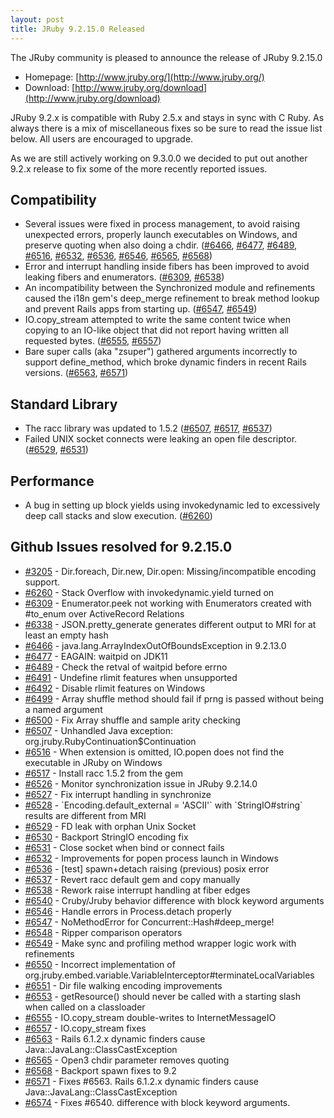 ```yaml
---
layout: post
title: JRuby 9.2.15.0 Released
---
```

The JRuby community is pleased to announce the release of JRuby 9.2.15.0

- Homepage: [http://www.jruby.org/](http://www.jruby.org/)
- Download: [http://www.jruby.org/download](http://www.jruby.org/download)

JRuby 9.2.x is compatible with Ruby 2.5.x and stays in sync with C Ruby.  As always there is a mix of miscellaneous fixes so be sure to read the issue list below.  All users are encouraged to upgrade.

As we are still actively working on 9.3.0.0 we decided to put out another 9.2.x release to fix some of the more recently reported issues.


Compatibility
-------------

* Several issues were fixed in process management, to avoid raising unexpected errors, properly launch executables on Windows, and preserve quoting when also doing a chdir. ([#6466](https://github.com/jruby/jruby/issues/6551), [#6477](https://github.com/jruby/jruby/issues/6477), [#6489](https://github.com/jruby/jruby/issues/6489), [#6516](https://github.com/jruby/jruby/issues/6516), [#6532](https://github.com/jruby/jruby/issues/6532), [#6536](https://github.com/jruby/jruby/issues/6536), [#6546](https://github.com/jruby/jruby/issues/6546), [#6565](https://github.com/jruby/jruby/issues/6565), [#6568](https://github.com/jruby/jruby/issues/6568))
* Error and interrupt handling inside fibers has been improved to avoid leaking fibers and enumerators. ([#6309](https://github.com/jruby/jruby/issues/6309), [#6538](https://github.com/jruby/jruby/issues/6538))
* An incompatibility between the Synchronized module and refinements caused the i18n gem's deep_merge refinement to break method lookup and prevent Rails apps from starting up. ([#6547](https://github.com/jruby/jruby/issues/6547), [#6549](https://github.com/jruby/jruby/issues/6549))
* IO.copy_stream attempted to write the same content twice when copying to an IO-like object that did not report having written all requested bytes. ([#6555](https://github.com/jruby/jruby/issues/6555), [#6557](https://github.com/jruby/jruby/issues/6557))
* Bare super calls (aka "zsuper") gathered arguments incorrectly to support define_method, which broke dynamic finders in recent Rails versions. ([#6563](https://github.com/jruby/jruby/issues/6563), [#6571](https://github.com/jruby/jruby/issues/6571)) 

Standard Library
----------------

* The racc library was updated to 1.5.2 ([#6507](https://github.com/jruby/jruby/issues/6507), [#6517](https://github.com/jruby/jruby/issues/6517), [#6537](https://github.com/jruby/jruby/issues/6537))
* Failed UNIX socket connects were leaking an open file descriptor. ([#6529](https://github.com/jruby/jruby/issues/6529), [#6531](https://github.com/jruby/jruby/issues/6531))

Performance
-----------

* A bug in setting up block yields using invokedynamic led to excessively deep call stacks and slow execution. ([#6260](https://github.com/jruby/jruby/issues/6260))

Github Issues resolved for 9.2.15.0
-----------------------------------

<ul>
<li><a href="https://github.com/jruby/jruby/issues/3205">#3205</a> - Dir.foreach, Dir.new, Dir.open: Missing/incompatible encoding support.</li>
<li><a href="https://github.com/jruby/jruby/issues/6260">#6260</a> - Stack Overflow with invokedynamic.yield turned on</li>
<li><a href="https://github.com/jruby/jruby/issues/6309">#6309</a> - Enumerator.peek not working with Enumerators created with #to_enum over ActiveRecord Relations</li>
<li><a href="https://github.com/jruby/jruby/issues/6338">#6338</a> - JSON.pretty_generate generates different output to MRI for at least an empty hash</li>
<li><a href="https://github.com/jruby/jruby/issues/6466">#6466</a> - java.lang.ArrayIndexOutOfBoundsException in 9.2.13.0</li>
<li><a href="https://github.com/jruby/jruby/issues/6477">#6477</a> - EAGAIN: waitpid on JDK11</li>
<li><a href="https://github.com/jruby/jruby/pull/6489">#6489</a> - Check the retval of waitpid before errno</li>
<li><a href="https://github.com/jruby/jruby/issues/6491">#6491</a> - Undefine rlimit features when unsupported</li>
<li><a href="https://github.com/jruby/jruby/pull/6492">#6492</a> - Disable rlimit features on Windows</li>
<li><a href="https://github.com/jruby/jruby/issues/6499">#6499</a> - Array shuffle method should fail if prng is passed without being a named argument</li>
<li><a href="https://github.com/jruby/jruby/pull/6500">#6500</a> - Fix Array shuffle and sample arity checking</li>
<li><a href="https://github.com/jruby/jruby/issues/6507">#6507</a> - Unhandled Java exception: org.jruby.RubyContinuation$Continuation</li>
<li><a href="https://github.com/jruby/jruby/issues/6516">#6516</a> - When extension is omitted, IO.popen does not find the executable in JRuby on Windows</li>
<li><a href="https://github.com/jruby/jruby/pull/6517">#6517</a> - Install racc 1.5.2 from the gem</li>
<li><a href="https://github.com/jruby/jruby/issues/6526">#6526</a> - Monitor synchronization issue in JRuby 9.2.14.0</li>
<li><a href="https://github.com/jruby/jruby/pull/6527">#6527</a> - Fix interrupt handling in synchronize</li>
<li><a href="https://github.com/jruby/jruby/issues/6528">#6528</a> - `Encoding.default_external = 'ASCII'` with `StringIO#string` results are different from MRI</li>
<li><a href="https://github.com/jruby/jruby/issues/6529">#6529</a> - FD leak with orphan Unix Socket</li>
<li><a href="https://github.com/jruby/jruby/pull/6530">#6530</a> - Backport StringIO encoding fix</li>
<li><a href="https://github.com/jruby/jruby/pull/6531">#6531</a> - Close socket when bind or connect fails</li>
<li><a href="https://github.com/jruby/jruby/pull/6532">#6532</a> - Improvements for popen process launch in Windows</li>
<li><a href="https://github.com/jruby/jruby/pull/6536">#6536</a> - [test] spawn+detach raising (previous) posix error</li>
<li><a href="https://github.com/jruby/jruby/pull/6537">#6537</a> - Revert racc default gem and copy manually</li>
<li><a href="https://github.com/jruby/jruby/pull/6538">#6538</a> - Rework raise interrupt handling at fiber edges</li>
<li><a href="https://github.com/jruby/jruby/issues/6540">#6540</a> - Cruby/Jruby behavior difference with block keyword arguments</li>
<li><a href="https://github.com/jruby/jruby/pull/6546">#6546</a> - Handle errors in Process.detach properly</li>
<li><a href="https://github.com/jruby/jruby/issues/6547">#6547</a> - NoMethodError for Concurrent::Hash#deep_merge!</li>
<li><a href="https://github.com/jruby/jruby/issues/6548">#6548</a> - Ripper comparison operators</li>
<li><a href="https://github.com/jruby/jruby/pull/6549">#6549</a> - Make sync and profiling method wrapper logic work with refinements</li>
<li><a href="https://github.com/jruby/jruby/issues/6550">#6550</a> - Incorrect implementation of org.jruby.embed.variable.VariableInterceptor#terminateLocalVariables</li>
<li><a href="https://github.com/jruby/jruby/pull/6551">#6551</a> - Dir file walking encoding improvements</li>
<li><a href="https://github.com/jruby/jruby/pull/6553">#6553</a> - getResource() should never be called with a starting slash when called on a classloader</li>
<li><a href="https://github.com/jruby/jruby/issues/6555">#6555</a> - IO.copy_stream double-writes to InternetMessageIO</li>
<li><a href="https://github.com/jruby/jruby/pull/6557">#6557</a> - IO.copy_stream fixes</li>
<li><a href="https://github.com/jruby/jruby/issues/6563">#6563</a> - Rails 6.1.2.x dynamic finders cause Java::JavaLang::ClassCastException</li>
<li><a href="https://github.com/jruby/jruby/issues/6565">#6565</a> - Open3 chdir parameter removes quoting</li>
<li><a href="https://github.com/jruby/jruby/pull/6568">#6568</a> - Backport spawn fixes to 9.2</li>
<li><a href="https://github.com/jruby/jruby/pull/6571">#6571</a> - Fixes #6563. Rails 6.1.2.x dynamic finders cause Java::JavaLang::ClassCastException</li>
<li><a href="https://github.com/jruby/jruby/pull/6574">#6574</a> - Fixes #6540. difference with block keyword arguments.</li>
</ul>
